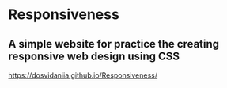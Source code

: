 # Responsiveness
## A simple website for practice the creating responsive web design using CSS

https://dosvidaniia.github.io/Responsiveness/

